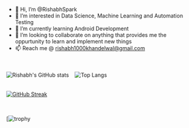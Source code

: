 - 👋 Hi, I’m @RishabhSpark
- 👀 I’m interested in Data Science, Machine Learning and Automation Testing
- 🌱 I’m currently learning Android Development
- 💞️ I’m looking to collaborate on anything that provides me the oppurtunity to learn and implement new things
- 📫 Reach me @ rishabh1000khandelwal@gmail.com

<br><br>
![Rishabh's GitHub stats](https://github-readme-stats.vercel.app/api?username=RishabhSpark&hide=contribs&count_private=true&theme=tokyonight)<!--(https://github.com/anuraghazra/github-readme-stats)-->  &nbsp;&nbsp; ![Top Langs](https://github-readme-stats.vercel.app/api/top-langs/?username=RishabhSpark&layout=compact&count_private=true&theme=tokyonight)
<br>
<br><br>
[![GitHub Streak](https://streak-stats.demolab.com/?user=RishabhSpark&theme=dark)](https://git.io/streak-stats)

<!---
RishabhSpark/RishabhSpark is a ✨ special ✨ repository because its `README.md` (this file) appears on your GitHub profile.
You can click the Preview link to take a look at your changes.
--->
<br><br>
[![trophy](https://github-profile-trophy.vercel.app/?username=RishabhSpark&theme=monokai&count_private=true)

